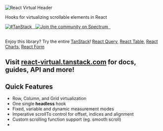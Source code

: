 ![React Virtual Header](https://github.com/tanstack/react-virtual/raw/main/media/repo-dark.png)

Hooks for virtualizing scrollable elements in React

<a href="https://twitter.com/intent/tweet?button_hashtag=TanStack" target="\_parent">
  <img alt="#TanStack" src="https://img.shields.io/twitter/url?color=%2308a0e9&label=%23TanStack&style=social&url=https%3A%2F%2Ftwitter.com%2Fintent%2Ftweet%3Fbutton_hashtag%3DTanStack">
</a>
<a href="https://npmjs.com/package/react-virtual" target="\_parent">
  <img alt="" src="https://img.shields.io/npm/dm/react-virtual.svg" />
</a>
<a href="https://bundlephobia.com/result?p=react-virtual" target="\_parent">
  <img alt="" src="https://badgen.net/bundlephobia/minzip/react-virtual" />
</a>
<a href="https://spectrum.chat/react-virtual">
  <img alt="Join the community on Spectrum" src="https://withspectrum.github.io/badge/badge.svg" />
</a>
<a href="https://github.com/react-virtual/react-virtual" target="\_parent">
  <img alt="" src="https://img.shields.io/github/stars/tanstack/react-virtual.svg?style=social&label=Star" />
</a>
<a href="https://twitter.com/tannerlinsley" target="\_parent">
  <img alt="" src="https://img.shields.io/twitter/follow/tannerlinsley.svg?style=social&label=Follow" />
</a>

<br />
<br />

Enjoy this library? Try the entire [TanStack](https://tanstack.com)! [React Query](https://github.com/tannerlinsley/react-query), [React Table](https://github.com/tannerlinsley/react-table), [React Charts](https://github.com/tannerlinsley/react-charts), [React Form](https://github.com/tannerlinsley/react-form)

## Visit [react-virtual.tanstack.com](https://react-virtual.tanstack.com) for docs, guides, API and more!

## Quick Features

- Row, Column, and Grid virtualization
- One single **headless** hook
- Fixed, variable and dynamic measurement modes
- Imperative scrollTo control for offset, indices and alignment
- Custom scrolling function support (eg. smooth scroll)
- <a href="https://bundlephobia.com/result?p=react-virtual@latest" target="\_parent">
  <img alt="" src="https://badgen.net/bundlephobia/minzip/react-virtual@latest" />
  </a>

<!-- Force 2 -->
